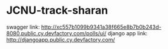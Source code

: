 # JCNU-track-sharan
swagger link: http://xc557b1099b9341a38f665e8b7b0b243d-8080.public.cy.devfactory.com/polls/ui/
django app link: http://djangoapp.public.cy.devfactory.com/
